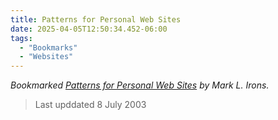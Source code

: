 ```yaml
---
title: Patterns for Personal Web Sites
date: 2025-04-05T12:50:34.452-06:00
tags:
  - "Bookmarks"
  - "Websites"
---
```


<div class="u-bookmark-of h-cite">
<p><i>Bookmarked <a class="u-url p-name" href="http://www.rdrop.com/~half/Creations/Writings/Web.patterns/index.html">Patterns for Personal Web Sites</a> by <span class="p-author">Mark L. Irons</span>.</i></p>
</div>

<div class="e-content">
<blockquote><p>Last upddated 8 July 2003</p></blockquote>
</div>